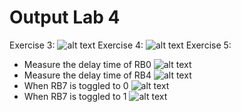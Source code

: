 # Output Lab 4
Exercise 3:
![alt text](https://user-images.githubusercontent.com/33945101/59165640-a9f79200-8aec-11e9-92f5-c92d055a722c.png)
Exercise 4:
![alt text](https://user-images.githubusercontent.com/33945101/59165641-a9f79200-8aec-11e9-89b7-30eddf61669c.png)
Exercise 5:
- Measure the delay time of RB0
![alt text](https://user-images.githubusercontent.com/33945101/59165642-a9f79200-8aec-11e9-9da4-d26de94b6e77.png)
- Measure the delay time of RB4
![alt text](https://user-images.githubusercontent.com/33945101/59165643-a9f79200-8aec-11e9-8ad8-8e037a38bf6f.png)
- When RB7 is toggled to 0
![alt text](https://user-images.githubusercontent.com/33945101/59165637-a9f79200-8aec-11e9-9d86-44651f1b488a.png)
- When RB7 is toggled to 1
![alt text](https://user-images.githubusercontent.com/33945101/59165639-a9f79200-8aec-11e9-8f64-789cf16032b7.png)
